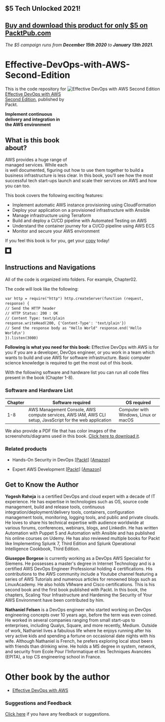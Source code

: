 ## $5 Tech Unlocked 2021!
[Buy and download this product for only $5 on PacktPub.com](https://www.packtpub.com/)
-----
*The $5 campaign         runs from __December 15th 2020__ to __January 13th 2021.__*

# Effective-DevOps-with-AWS-Second-Edition

<a href="https://www.packtpub.com/virtualization-and-cloud/effective-devops-aws-second-edition?utm_source=github&utm_medium=repository&utm_campaign=9781789539974"><img src="https://www.packtpub.com/sites/default/files/9781789539974.png" alt="Effective DevOps with AWS Second Edition" height="256px" align="right"></a>

This is the code repository for [Effective DevOps with AWS Second Edition](https://www.packtpub.com/virtualization-and-cloud/effective-devops-aws-second-edition?utm_source=github&utm_medium=repository&utm_campaign=9781789539974), published by Packt.

**Implement continuous delivery and integration in the AWS environment**

## What is this book about?
AWS provides a huge range of managed services. While each is well documented, figuring out how to use them together to build a business infrastructure is less clear. In this book, you’ll see how the most successful tech start-ups launch and scale their services on AWS and how you can too.

This book covers the following exciting features:
* Implement automatic AWS instance provisioning using CloudFormation
* Deploy your application on a provisioned infrastructure with Ansible
* Manage infrastructure using Terraform
* Build and deploy a CI/CD pipeline with Automated Testing on AWS
* Understand the container journey for a CI/CD pipeline using AWS ECS
* Monitor and secure your AWS environment

If you feel this book is for you, get your [copy](https://www.amazon.com/dp/1789134323) today!

<a href="https://www.packtpub.com/?utm_source=github&utm_medium=banner&utm_campaign=GitHubBanner"><img src="https://raw.githubusercontent.com/PacktPublishing/GitHub/master/GitHub.png" 
alt="https://www.packtpub.com/" border="5" /></a>

## Instructions and Navigations
All of the code is organized into folders. For example, Chapter02.

The code will look like the following:
```
var http = require("http") http.createServer(function (request, response) {
// Send the HTTP header
// HTTP Status: 200 : OK
// Content Type: text/plain
response.writeHead(200, {'Content-Type': 'text/plain'})
// Send the response body as "Hello World" response.end('Hello World\n')
}).listen(3000)

```

**Following is what you need for this book:**
Effective DevOps with AWS is for you if you are a developer, DevOps engineer, or you work in a team which wants to build and use AWS for software infrastructure. Basic computer science knowledge is required to get the most out of this book.

With the following software and hardware list you can run all code files present in the book (Chapter 1-8).
### Software and Hardware List
| Chapter | Software required | OS required |
| -------- | ------------------------------------ | ----------------------------------- |
| 1-8 | AWS Management Console, AWS compute services, AWS IAM, AWS CLI setup, JavaScript for the web application | Computer with Windows, Linux or macOS |


We also provide a PDF file that has color images of the screenshots/diagrams used in this book. [Click here to download it](https://www.packtpub.com/sites/default/files/downloads/9781789539974_ColorImages.pdf).

### Related products <Paste books from the Other books you may enjoy section>
* Hands-On Security in DevOps [[Packt]](https://www.packtpub.com/networking-and-servers/hands-security-devops?utm_source=github&utm_medium=repository&utm_campaign=9781788995504) [[Amazon]](https://www.amazon.com/dp/1788995503)

* Expert AWS Development [[Packt]](https://www.packtpub.com/virtualization-and-cloud/expert-aws-development?utm_source=github&utm_medium=repository&utm_campaign=9781788477581) [[Amazon]](https://www.amazon.com/dp/1788477588)
## Get to Know the Author
**Yogesh Raheja**
is a certified DevOps and cloud expert with a decade of IT experience. He has expertise in technologies such as OS, source code management, build and release tools, continuous integration/deployment/delivery tools, containers, configuration management tools, monitoring, logging tools, and public and private clouds. He loves to share his technical expertise with audience worldwide at various forums, conferences, webinars, blogs, and LinkedIn. He has written Automation with Puppet 5 and Automation with Ansible and has published his online courses on Udemy. He has also reviewed multiple books for Packt like Implementing Splunk 7, Third Edition and Splunk Operational Intelligence Cookbook, Third Edition.

**Giuseppe Borgese**
is currently working as a DevOps AWS Specialist for Siemens. He possesses a master's degree in Internet Technology and is a certified AWS DevOps Engineer Professional holding 4 certifications. His contributions to the AWS community include a Youtube channel featuring a series of AWS Tutorials and numerous articles for renowned blogs such as LinuxAcademy. He also holds VMware and Cisco certifications. This is his second book and the first book published with Packt. In this book, the chapters, Scaling Your Infrastructure and Hardening the Security of Your AWS Environment have been contributed by him.

**Nathaniel Felsen**
 is a DevOps engineer who started working on DevOps engineering concepts over 10 years ago, before the term was even coined. He worked in several companies ranging from small start-ups to enterprises, including Qualys, Square, and more recently, Medium. Outside of work, Nathaniel lives a fabulous life where he enjoys running after his very active kids and spending a fortune on occasional date nights with his wife. Although Nathaniel is French, he prefers exploring local stout beers with friends than drinking wine. He holds a MS degree in system, network, and security from Ecole Pour l'Informatique et les Techniques Avancées (EPITA), a top CS engineering school in France.

# Other book by the author
* [Effective DevOps with AWS](https://www.packtpub.com/application-development/effective-devops-aws?utm_source=github&utm_medium=repository&utm_campaign=9781786466815)

### Suggestions and Feedback
[Click here](https://docs.google.com/forms/d/e/1FAIpQLSdy7dATC6QmEL81FIUuymZ0Wy9vH1jHkvpY57OiMeKGqib_Ow/viewform) if you have any feedback or suggestions.
